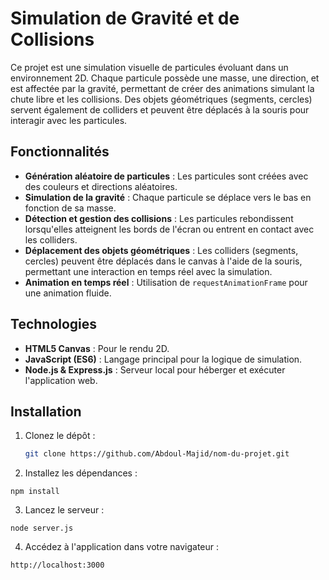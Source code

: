 # Simulation de Gravité et de Collisions

Ce projet est une simulation visuelle de particules évoluant dans un environnement 2D. Chaque particule possède une masse, une direction, et est affectée par la gravité, permettant de créer des animations simulant la chute libre et les collisions. Des objets géométriques (segments, cercles) servent également de colliders et peuvent être déplacés à la souris pour interagir avec les particules.

## Fonctionnalités

- **Génération aléatoire de particules** : Les particules sont créées avec des couleurs et directions aléatoires.
- **Simulation de la gravité** : Chaque particule se déplace vers le bas en fonction de sa masse.
- **Détection et gestion des collisions** : Les particules rebondissent lorsqu'elles atteignent les bords de l'écran ou entrent en contact avec les colliders.
- **Déplacement des objets géométriques** : Les colliders (segments, cercles) peuvent être déplacés dans le canvas à l'aide de la souris, permettant une interaction en temps réel avec la simulation.
- **Animation en temps réel** : Utilisation de `requestAnimationFrame` pour une animation fluide.

## Technologies

- **HTML5 Canvas** : Pour le rendu 2D.
- **JavaScript (ES6)** : Langage principal pour la logique de simulation.
- **Node.js & Express.js** : Serveur local pour héberger et exécuter l'application web.


## Installation

1. Clonez le dépôt :
   ```bash
   git clone https://github.com/Abdoul-Majid/nom-du-projet.git
2. Installez les dépendances :
```
npm install
```
3. Lancez le serveur :
```
node server.js
```
4. Accédez à l'application dans votre navigateur :
```
http://localhost:3000
```


